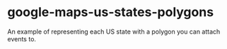 google-maps-us-states-polygons
==============================

An example of representing each US state with a polygon you can attach events to.
